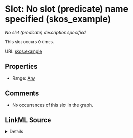 

# Slot: No slot (predicate) name specified (skos_example)


_No slot (predicate) description specified_






This slot occurs 0 times.


URI: [skos:example](http://www.w3.org/2004/02/skos/core#example)



<!-- no inheritance hierarchy -->








## Properties

* Range: [Any](../classes/Any.md)





## Comments

* No occurrences of this slot in the graph.



## LinkML Source

<details>

```yaml
name: skos_example
annotations:
  count:
    tag: count
    value: 0
description: No slot (predicate) description specified
title: No slot (predicate) name specified
comments:
- No occurrences of this slot in the graph.
from_schema: fio-kg
rank: 1000
slot_uri: skos:example
alias: skos_example
range: Any

```
</details>